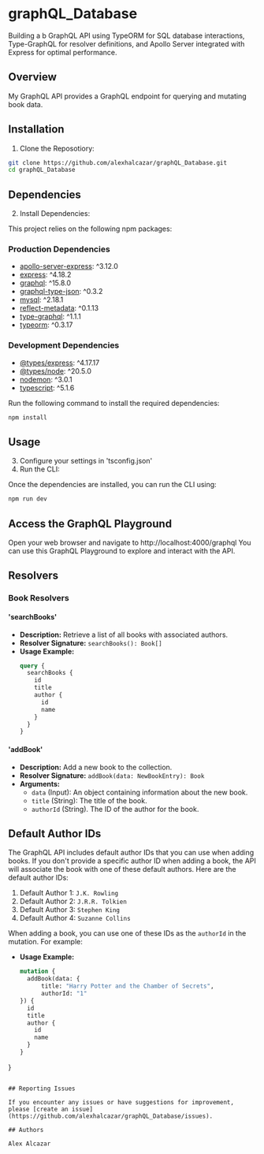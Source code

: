 # graphQL_Database

Building a b GraphQL API using TypeORM for SQL database interactions, Type-GraphQL for resolver definitions, and Apollo Server integrated with Express for optimal performance.

## Overview

My GraphQL API provides a GraphQL endpoint for querying and mutating book data.

## Installation

1. Clone the Reposotiory:

```bash
git clone https://github.com/alexhalcazar/graphQL_Database.git
cd graphQL_Database
```

## Dependencies 

2. Install Dependencies:

This project relies on the following npm packages:

### Production Dependencies

- [apollo-server-express](https://www.npmjs.com/package/apollo-server-express): ^3.12.0
- [express](https://www.npmjs.com/package/express): ^4.18.2
- [graphql](https://www.npmjs.com/package/graphql): ^15.8.0
- [graphql-type-json](https://www.npmjs.com/package/graphql-type-json): ^0.3.2
- [mysql](https://www.npmjs.com/package/mysql): ^2.18.1
- [reflect-metadata](https://www.npmjs.com/package/reflect-metadata): ^0.1.13
- [type-graphql](https://www.npmjs.com/package/type-graphql): ^1.1.1
- [typeorm](https://www.npmjs.com/package/typeorm): ^0.3.17

### Development Dependencies

- [@types/express](https://www.npmjs.com/package/@types/express): ^4.17.17
- [@types/node](https://www.npmjs.com/package/@types/node): ^20.5.0
- [nodemon](https://www.npmjs.com/package/nodemon): ^3.0.1
- [typescript](https://www.npmjs.com/package/typescript): ^5.1.6

Run the following command to install the required dependencies:

```bash
npm install
```

## Usage

3. Configure your settings in 'tsconfig.json'
4. Run the CLI:

Once the dependencies are installed, you can run the CLI using:

```bash 
npm run dev
```

## Access the GraphQL Playground

Open your web browser and navigate to  http://localhost:4000/graphql
You can use this GraphQL Playground to explore and interact with the API.

## Resolvers

### Book Resolvers

#### 'searchBooks'

- **Description:** Retrieve a list of all books with associated authors.
- **Resolver Signature:** `searchBooks(): Book[]`
- **Usage Example:**
  ```graphql
  query {
    searchBooks {
      id
      title
      author {
        id
        name
      }
    }
  }
  ```

#### 'addBook'
- **Description:** Add a new book to the collection.
- **Resolver Signature:** `addBook(data: NewBookEntry): Book`
- **Arguments:**
    - `data` (Input): An object containing information about the new book.
    - `title` (String): The title of the book.
    - `authorId` (String). The ID of the author for the book.

## Default Author IDs

The GraphQL API includes default author IDs that you can use when adding books. If you don't provide a specific author ID when adding a book, the API will associate the book with one of these default authors. Here are the default author IDs:

1. Default Author 1: `J.K. Rowling`
2. Default Author 2: `J.R.R. Tolkien`
3. Default Author 3: `Stephen King`
4. Default Author 4: `Suzanne Collins`

When adding a book, you can use one of these IDs as the `authorId` in the mutation. For example:
- **Usage Example:**
  ```graphql
  mutation {
    addBook(data: {
        title: "Harry Potter and the Chamber of Secrets",
        authorId: "1"
  }) {
    id
    title
    author {
      id
      name
    }
  }
}
```

## Reporting Issues

If you encounter any issues or have suggestions for improvement, please [create an issue](https://github.com/alexhalcazar/graphQL_Database/issues).

## Authors

Alex Alcazar